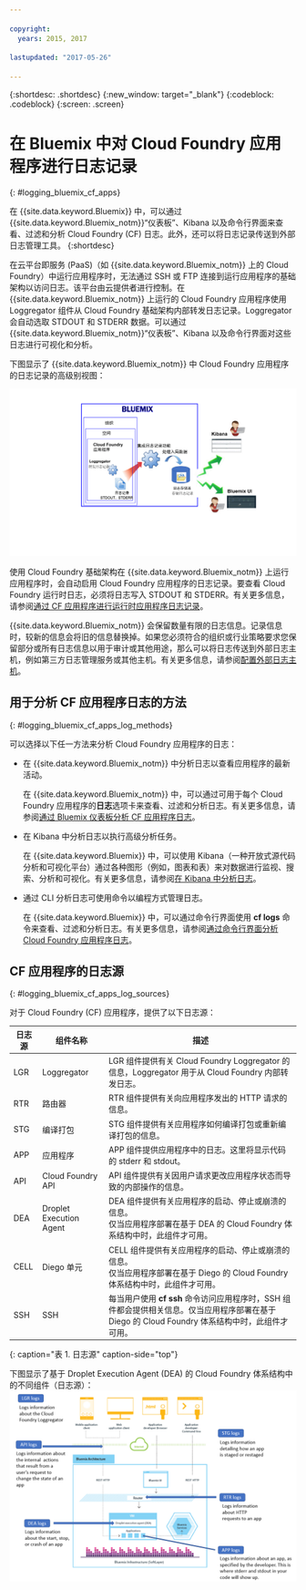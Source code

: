 ```yaml
---

copyright:
  years: 2015, 2017

lastupdated: "2017-05-26"

---
```



{:shortdesc: .shortdesc}
{:new_window: target="_blank"}
{:codeblock: .codeblock}
{:screen: .screen}

# 在 Bluemix 中对 Cloud Foundry 应用程序进行日志记录
{: #logging_bluemix_cf_apps}

在 {{site.data.keyword.Bluemix}} 中，可以通过 {{site.data.keyword.Bluemix_notm}}“仪表板”、Kibana 以及命令行界面来查看、过滤和分析 Cloud Foundry (CF) 日志。此外，还可以将日志记录传送到外部日志管理工具。
{:shortdesc}

在云平台即服务 (PaaS)（如 {{site.data.keyword.Bluemix_notm}} 上的 Cloud Foundry）中运行应用程序时，无法通过 SSH 或 FTP 连接到运行应用程序的基础架构以访问日志。该平台由云提供者进行控制。在 {{site.data.keyword.Bluemix_notm}} 上运行的 Cloud Foundry 应用程序使用 Loggregator 组件从 Cloud Foundry 基础架构内部转发日志记录。Loggregator 会自动选取 STDOUT 和 STDERR 数据。可以通过 {{site.data.keyword.Bluemix_notm}}“仪表板”、Kibana 以及命令行界面对这些日志进行可视化和分析。

下图显示了 {{site.data.keyword.Bluemix_notm}} 中 Cloud Foundry 应用程序的日志记录的高级别视图：

![CF 应用程序的高级别组件概览图](../images/logging_cf_apps_ov.gif "CF 应用程序的高级别组件概览图")
 
使用 Cloud Foundry 基础架构在 {{site.data.keyword.Bluemix_notm}} 上运行应用程序时，会自动启用 Cloud Foundry 应用程序的日志记录。要查看 Cloud Foundry 运行时日志，必须将日志写入 STDOUT 和 STDERR。有关更多信息，请参阅[通过 CF 应用程序进行运行时应用程序日志记录](logging_writing_to_log_from_cf_app.html#logging_writing_to_log_from_cf_app)。

{{site.data.keyword.Bluemix_notm}} 会保留数量有限的日志信息。记录信息时，较新的信息会将旧的信息替换掉。如果您必须符合的组织或行业策略要求您保留部分或所有日志信息以用于审计或其他用途，那么可以将日志传送到外部日志主机，例如第三方日志管理服务或其他主机。有关更多信息，请参阅[配置外部日志主机](../external/logging_external_hosts.html#thirdparty_logging)。

## 用于分析 CF 应用程序日志的方法
{: #logging_bluemix_cf_apps_log_methods}

可以选择以下任一方法来分析 Cloud Foundry 应用程序的日志：

* 在 {{site.data.keyword.Bluemix_notm}} 中分析日志以查看应用程序的最新活动。
    
    在 {{site.data.keyword.Bluemix_notm}} 中，可以通过可用于每个 Cloud Foundry 应用程序的**日志**选项卡来查看、过滤和分析日志。有关更多信息，请参阅[通过 Bluemix 仪表板分析 CF 应用程序日志](../logging_view_dashboard.html#analyzing_logs_bmx_ui)。
    
* 在 Kibana 中分析日志以执行高级分析任务。
    
    在 {{site.data.keyword.Bluemix}} 中，可以使用 Kibana（一种开放式源代码分析和可视化平台）通过各种图形（例如，图表和表）来对数据进行监视、搜索、分析和可视化。有关更多信息，请参阅[在 Kibana 中分析日志](../kibana4/logging_analyzing_logs_Kibana.html#analyzing_logs_Kibana)。

* 通过 CLI 分析日志可使用命令以编程方式管理日志。
    
    在 {{site.data.keyword.Bluemix}} 中，可以通过命令行界面使用 **cf logs** 命令来查看、过滤和分析日志。有关更多信息，请参阅[通过命令行界面分析 Cloud Foundry 应用程序日志](../logging_view_cli.html#analyzing_logs_cli)。


## CF 应用程序的日志源
{: #logging_bluemix_cf_apps_log_sources}

对于 Cloud Foundry (CF) 应用程序，提供了以下日志源：
    
| 日志源 | 组件名称 | 描述 | 
|------------|----------------|-------------|
| LGR | Loggregator | LGR 组件提供有关 Cloud Foundry Loggregator 的信息，Loggregator 用于从 Cloud Foundry 内部转发日志。 |
| RTR | 路由器 | RTR 组件提供有关向应用程序发出的 HTTP 请求的信息。 | 
| STG | 编译打包 | STG 组件提供有关应用程序如何编译打包或重新编译打包的信息。 | 
| APP | 应用程序 | APP 组件提供应用程序中的日志。这里将显示代码的 stderr 和 stdout。 | 
| API | Cloud Foundry API | API 组件提供有关因用户请求更改应用程序状态而导致的内部操作的信息。 | 
| DEA | Droplet Execution Agent | DEA 组件提供有关应用程序的启动、停止或崩溃的信息。<br> 仅当应用程序部署在基于 DEA 的 Cloud Foundry 体系结构中时，此组件才可用。 | 
| CELL | Diego 单元 | CELL 组件提供有关应用程序的启动、停止或崩溃的信息。<br> 仅当应用程序部署在基于 Diego 的 Cloud Foundry 体系结构中时，此组件才可用。|
| SSH | SSH | 每当用户使用 **cf ssh** 命令访问应用程序时，SSH 组件都会提供相关信息。仅当应用程序部署在基于 Diego 的 Cloud Foundry 体系结构中时，此组件才可用。 |
{: caption="表 1. 日志源" caption-side="top"}

下图显示了基于 Droplet Execution Agent (DEA) 的 Cloud Foundry 体系结构中的不同组件（日志源）：![DEA 体系结构中的日志源](../images/logging_F1.png "基于 Droplet Execution Agent (DEA) 的 Cloud Foundry 体系结构中的组件（日志源）。")


